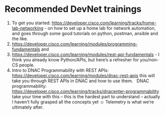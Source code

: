 # Recommended DevNet trainings

1) To get you started: https://developer.cisco.com/learning/tracks/home-lab-networking - on how to set up a home lab for network automation, and goes through some good tutorials on python, postman, ansible and the like.
 
2) https://developer.cisco.com/learning/modules/programming-fundamentals and
	 
3) https://developer.cisco.com/learning/modules/rest-api-fundamentals - I think you already know Python/APIs, but here’s a refresher for you/non-CS people.
	 
4) Intro to DNAC Programmability with REST APIs: https://developer.cisco.com/learning/modules/dnac-rest-apis this will take you through REST APIs in DNAC and how to use them.
	 
DNAC programmability: https://developer.cisco.com/learning/tracks/dnacenter-programmability take your time with this – this is the hardest part to understand – actually I haven’t fully grasped all the concepts yet ☺ Telemetry is what we’re ultimately after. 
